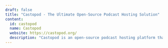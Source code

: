 ```yaml
---
draft: false
title: "Castopod - The Ultimate Open-Source Podcast Hosting Solution"
content:
  id: castopod
  name: Castopod
  website: https://castopod.org/
  description: "Castopod is an open-source podcast hosting platform that connects your podcast to the Fediverse, empowering you with direct audience interaction, promotion tools, and analytics, all while ensuring privacy and ease of use."
---
```

